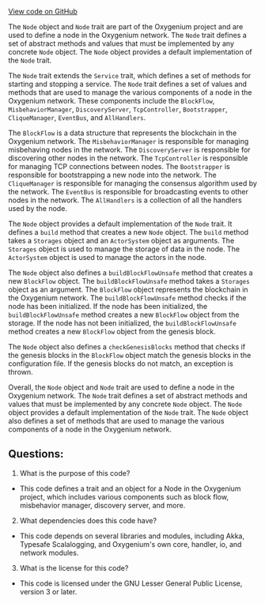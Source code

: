 [View code on GitHub](https://github.com/oxygenium/oxygenium/flow/src/main/scala/org/oxygenium/flow/client/Node.scala)

The `Node` object and `Node` trait are part of the Oxygenium project and are used to define a node in the Oxygenium network. The `Node` trait defines a set of abstract methods and values that must be implemented by any concrete `Node` object. The `Node` object provides a default implementation of the `Node` trait.

The `Node` trait extends the `Service` trait, which defines a set of methods for starting and stopping a service. The `Node` trait defines a set of values and methods that are used to manage the various components of a node in the Oxygenium network. These components include the `BlockFlow`, `MisbehaviorManager`, `DiscoveryServer`, `TcpController`, `Bootstrapper`, `CliqueManager`, `EventBus`, and `AllHandlers`.

The `BlockFlow` is a data structure that represents the blockchain in the Oxygenium network. The `MisbehaviorManager` is responsible for managing misbehaving nodes in the network. The `DiscoveryServer` is responsible for discovering other nodes in the network. The `TcpController` is responsible for managing TCP connections between nodes. The `Bootstrapper` is responsible for bootstrapping a new node into the network. The `CliqueManager` is responsible for managing the consensus algorithm used by the network. The `EventBus` is responsible for broadcasting events to other nodes in the network. The `AllHandlers` is a collection of all the handlers used by the node.

The `Node` object provides a default implementation of the `Node` trait. It defines a `build` method that creates a new `Node` object. The `build` method takes a `Storages` object and an `ActorSystem` object as arguments. The `Storages` object is used to manage the storage of data in the node. The `ActorSystem` object is used to manage the actors in the node.

The `Node` object also defines a `buildBlockFlowUnsafe` method that creates a new `BlockFlow` object. The `buildBlockFlowUnsafe` method takes a `Storages` object as an argument. The `BlockFlow` object represents the blockchain in the Oxygenium network. The `buildBlockFlowUnsafe` method checks if the node has been initialized. If the node has been initialized, the `buildBlockFlowUnsafe` method creates a new `BlockFlow` object from the storage. If the node has not been initialized, the `buildBlockFlowUnsafe` method creates a new `BlockFlow` object from the genesis block.

The `Node` object also defines a `checkGenesisBlocks` method that checks if the genesis blocks in the `BlockFlow` object match the genesis blocks in the configuration file. If the genesis blocks do not match, an exception is thrown.

Overall, the `Node` object and `Node` trait are used to define a node in the Oxygenium network. The `Node` trait defines a set of abstract methods and values that must be implemented by any concrete `Node` object. The `Node` object provides a default implementation of the `Node` trait. The `Node` object also defines a set of methods that are used to manage the various components of a node in the Oxygenium network.
## Questions: 
 1. What is the purpose of this code?
- This code defines a trait and an object for a Node in the Oxygenium project, which includes various components such as block flow, misbehavior manager, discovery server, and more.

2. What dependencies does this code have?
- This code depends on several libraries and modules, including Akka, Typesafe Scalalogging, and Oxygenium's own core, handler, io, and network modules.

3. What is the license for this code?
- This code is licensed under the GNU Lesser General Public License, version 3 or later.